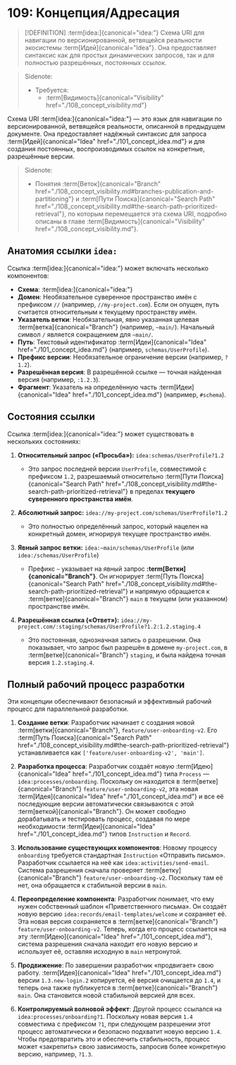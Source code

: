 # 109: Концепция/Адресация

> [!DEFINITION] :term[idea:]{canonical="idea:"}
> Схема URI для навигации по версионированной, ветвящейся реальности экосистемы :term[Идей]{canonical="Idea"}. Она предоставляет синтаксис как для простых динамических запросов, так и для полностью разрешённых, постоянных ссылок.

> Sidenote:
> - Требуется:
>   - :term[Видимость]{canonical="Visibility" href="./108_concept_visibility.md"}

Схема URI :term[idea:]{canonical="idea:"} — это язык для навигации по версионированной, ветвящейся реальности, описанной в предыдущем документе. Она предоставляет надёжный синтаксис для запроса :term[Идей]{canonical="Idea" href="./101_concept_idea.md"} и для создания постоянных, воспроизводимых ссылок на конкретные, разрешённые версии.

> Sidenote:
> - Понятия :term[Веток]{canonical="Branch" href="./108_concept_visibility.md#branches-publication-and-partitioning"} и :term[Пути Поиска]{canonical="Search Path" href="./108_concept_visibility.md#the-search-path-prioritized-retrieval"}, по которым перемещается эта схема URI, подробно описаны в главе :term[Видимость]{canonical="Visibility" href="./108_concept_visibility.md"}.

## Анатомия ссылки `idea:`

Ссылка :term[idea:]{canonical="idea:"} может включать несколько компонентов:

- **Схема**: :term[idea:]{canonical="idea:"}
- **Домен**: Необязательное суверенное пространство имён с префиксом `//` (например, `//my-project.com`). Если он опущен, путь считается относительным к текущему пространству имён.
- **Указатель ветки**: Необязательная, явно указанная целевая :term[ветка]{canonical="Branch"} (например, `~main/`). Начальный символ `/` является сокращением для `~main/`.
- **Путь**: Текстовый идентификатор :term[Идеи]{canonical="Idea" href="./101_concept_idea.md"} (например, `schemas/UserProfile`).
- **Префикс версии**: Необязательное ограничение версии (например, `?1.2`).
- **Разрешённая версия**: В разрешённой ссылке — точная найденная версия (например, `:1.2.3`).
- **Фрагмент**: Указатель на определённую часть :term[Идеи]{canonical="Idea" href="./101_concept_idea.md"} (например, `#schema`).

## Состояния ссылки

Ссылка :term[idea:]{canonical="idea:"} может существовать в нескольких состояниях:

1.  **Относительный запрос («Просьба»):** `idea:schemas/UserProfile?1.2`
    - Это запрос последней версии `UserProfile`, совместимой с префиксом `1.2`, разрешаемый относительно :term[Пути Поиска]{canonical="Search Path" href="./108_concept_visibility.md#the-search-path-prioritized-retrieval"} в пределах **текущего суверенного пространства имён**.

2.  **Абсолютный запрос:** `idea://my-project.com/schemas/UserProfile?1.2`
    - Это полностью определённый запрос, который нацелен на конкретный домен, игнорируя текущее пространство имён.

3.  **Явный запрос ветки:** `idea:~main/schemas/UserProfile` (или `idea:/schemas/UserProfile`)
    - Префикс `~` указывает на явный запрос **:term[Ветки]{canonical="Branch"}**. Он игнорирует :term[Путь Поиска]{canonical="Search Path" href="./108_concept_visibility.md#the-search-path-prioritized-retrieval"} и напрямую обращается к :term[ветке]{canonical="Branch"} `main` в текущем (или указанном) пространстве имён.

4.  **Разрешённая ссылка («Ответ»):** `idea://my-project.com/:staging/schemas/UserProfile?1.2:1.2.staging.4`
    - Это постоянная, однозначная запись о разрешении. Она показывает, что запрос был разрешён в домене `my-project.com`, в :term[ветке]{canonical="Branch"} `staging`, и была найдена точная версия `1.2.staging.4`.

## Полный рабочий процесс разработки

Эти концепции обеспечивают безопасный и эффективный рабочий процесс для параллельной разработки.

1.  **Создание ветки**: Разработчик начинает с создания новой :term[ветки]{canonical="Branch"}, `feature/user-onboarding-v2`. Его :term[Путь Поиска]{canonical="Search Path" href="./108_concept_visibility.md#the-search-path-prioritized-retrieval"} устанавливается как `['feature/user-onboarding-v2', 'main']`.

2.  **Разработка процесса**: Разработчик создаёт новую :term[Идею]{canonical="Idea" href="./101_concept_idea.md"} типа `Process` — `idea:processes/onboarding`. Поскольку он находится в :term[ветке]{canonical="Branch"} `feature/user-onboarding-v2`, эта новая :term[Идея]{canonical="Idea" href="./101_concept_idea.md"} и все её последующие версии автоматически связываются с этой :term[веткой]{canonical="Branch"}. Он может свободно дорабатывать и тестировать процесс, создавая по мере необходимости :term[Идеи]{canonical="Idea" href="./101_concept_idea.md"} типов `Instruction` и `Record`.

3.  **Использование существующих компонентов**: Новому процессу `onboarding` требуется стандартная `Instruction` «Отправить письмо». Разработчик ссылается на неё как `idea:activities/send-email`. Система разрешения сначала проверяет :term[ветку]{canonical="Branch"} `feature/user-onboarding-v2`. Поскольку там её нет, она обращается к стабильной версии в `main`.

4.  **Переопределение компонента**: Разработчик понимает, что ему нужен собственный шаблон «Приветственного письма». Он создаёт новую версию `idea:records/email-templates/welcome` и сохраняет её. Эта новая версия сохраняется в :term[ветке]{canonical="Branch"} `feature/user-onboarding-v2`. Теперь, когда его процесс ссылается на эту :term[Идею]{canonical="Idea" href="./101_concept_idea.md"}, система разрешения сначала находит его новую версию и использует её, оставляя исходную в `main` нетронутой.

5.  **Продвижение**: По завершении разработчик «продвигает» свою работу. :term[Идея]{canonical="Idea" href="./101_concept_idea.md"} версии `1.3.new-login.2` копируется, её версия очищается до `1.4`, и теперь она также публикуется в :term[ветке]{canonical="Branch"} `main`. Она становится новой стабильной версией для всех.

6.  **Контролируемый волновой эффект**: Другой процесс ссылался на `idea:processes/onboarding?1`. Поскольку новая версия `1.4` совместима с префиксом `?1`, при следующем разрешении этот процесс автоматически и безопасно подхватит новую версию `1.4`. Чтобы предотвратить это и обеспечить стабильность, процесс может «закрепить» свою зависимость, запросив более конкретную версию, например, `?1.3`.